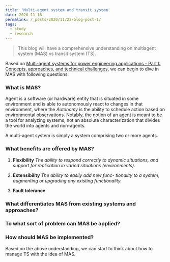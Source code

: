 ```yaml
---
title: 'Multi-agent system and transit system'
date: 2020-11-16
permalink: /_posts/2020/11/23/blog-post-1/ 
tags:
  - study
  - research
---
```


> This blog will have a comprehensive understanding on multiagent system (MAS) vs transit system (TS).

 Based on [Multi-agent systems for power engineering applications - Part I: Concepts, approaches, and technical challenges](https://ieeexplore.ieee.org/stamp/stamp.jsp?tp=&arnumber=4349106), we can begin to dive in MAS with following questions:

### What is MAS?

Agent is a software (or hardware) entity that is situated in some environment and is able to autonomously react to changes in that environment, where the _Autonomy_ is the ability to schedule action based on environmental observations.
Notably, the notion of an agent is meant to be a tool for analyzing systems, not an absolute characterization that divides the world into agents and non-agents.

A multi-agent system is simply a system comprising two or more agents.

### What benefits are offered by MAS?

1. **Flexibility** _The ability to respond correctly to dynamic situations, and support for replication in varied situations (environments)._

2. **Extensibility** _The ability to easily add new func- tionality to a system, augmenting or upgrading any existing functionality._

3. **Fault tolerance**
 
### What differentiates MAS from existing systems and approaches?

### To what sort of problem can MAS be applied?

### How should MAS be implemented?


Based on the above understanding, we can start to think about how to manage TS with the idea of MAS.